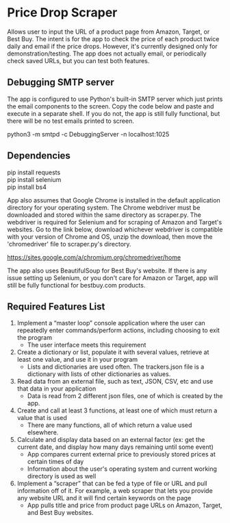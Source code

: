 # Price Drop Scraper
Allows user to input the URL of a product page from Amazon, Target, or Best Buy.  The intent is for the app to check the price of each product twice daily and email if the price drops.  However, it's currently designed only for demonstration/testing.  The app does not actually email, or periodically check saved URLs, but you can test both features.  

## Debugging SMTP server
The app is configured to use Python's built-in SMTP server which just prints the email components to the screen.  Copy the code below and paste and execute in a separate shell.  If you do not, the app is still fully functional, but there will be no test emails printed to screen.

python3 -m smtpd -c DebuggingServer -n localhost:1025

## Dependencies
pip install requests\
pip install selenium\
pip install bs4

App also assumes that Google Chrome is installed in the default application directory for your operating system.  The Chrome webdriver must be downloaded and stored within the same directory as scraper.py.  The webdriver is required for Selenium and for scraping of Amazon and Target's websites.  Go to the link below, download whichever webdriver is compatible with your version of Chrome and OS, unzip the download, then move the 'chromedriver' file to scraper.py's directory.

https://sites.google.com/a/chromium.org/chromedriver/home

The app also uses BeautifulSoup for Best Buy's website.  If there is any issue setting up Selenium, or you don't care for Amazon or Target, app will still be fully functional for bestbuy.com products. 

## Required Features List
1. Implement a “master loop” console application where the user can repeatedly enter commands/perform actions, including choosing to exit the program
    - The user interface meets this requirement
2. Create a dictionary or list, populate it with several values, retrieve at least one value, and use it in your program
    - Lists and dictionaries are used often.  The trackers.json file is a dictionary with lists of other dictionaries as values.  
3. Read data from an external file, such as text, JSON, CSV, etc and use that data in your application
    - Data is read from 2 different json files, one of which is created by the app. 
4. Create and call at least 3 functions, at least one of which must return a value that is used
    - There are many functions, all of which return a value used elsewhere.  
5. Calculate and display data based on an external factor (ex: get the current date, and display how many days remaining until some event)
    - App compares current external price to previously stored prices at certain times of day
    - Information about the user's operating system and current working directory is used as well
6. Implement a “scraper” that can be fed a type of file or URL and pull information off of it. For example, a web scraper that lets you provide any website URL and it will
 find certain keywords on the page
    -  App pulls title and price from product page URLs on Amazon, Target, and Best Buy websites.  
